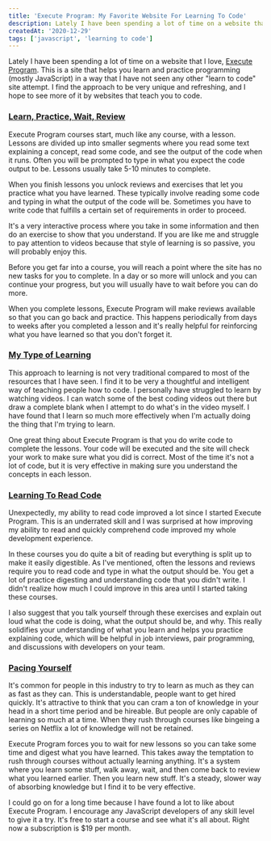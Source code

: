 ```yaml
---
title: 'Execute Program: My Favorite Website For Learning To Code'
description: Lately I have been spending a lot of time on a website that I love, Execute Program. This is a site that helps you learn and practice programming (mostly JavaScript) in a way that I have not seen any other "learn to code" site attempt. I find the approach to be very unique and refreshing, and I hope to see more of it by websites that teach you to code.
createdAt: '2020-12-29'
tags: ['javascript', 'learning to code']
---
```


Lately I have been spending a lot of time on a website that I love, <a href="http://www.executeprogram.com" target="_blank" rel="noreferrer">Execute Program</a>. This is a site that helps you learn and practice programming (mostly JavaScript) in a way that I have not seen any other "learn to code" site attempt. I find the approach to be very unique and refreshing, and I hope to see more of it by websites that teach you to code.

### <a href="#learn-practice-wait-review" id="learn-practice-wait-review">Learn, Practice, Wait, Review</a>

Execute Program courses start, much like any course, with a lesson. Lessons are divided up into smaller segments where you read some text explaining a concept, read some code, and see the output of the code when it runs. Often you will be prompted to type in what you expect the code output to be. Lessons usually take 5-10 minutes to complete.

When you finish lessons you unlock reviews and exercises that let you practice what you have learned. These typically involve reading some code and typing in what the output of the code will be. Sometimes you have to write code that fulfills a certain set of requirements in order to proceed.

It's a very interactive process where you take in some information and then do an exercise to show that you understand. If you are like me and struggle to pay attention to videos because that style of learning is so passive, you will probably enjoy this.

Before you get far into a course, you will reach a point where the site has no new tasks for you to complete. In a day or so more will unlock and you can continue your progress, but you will usually have to wait before you can do more.

When you complete lessons, Execute Program will make reviews available so that you can go back and practice. This happens periodically from days to weeks after you completed a lesson and it's really helpful for reinforcing what you have learned so that you don't forget it.

### <a href="#my-type-of-learning?" id="my-type-of-learning?">My Type of Learning</a>

This approach to learning is not very traditional compared to most of the resources that I have seen. I find it to be very a thoughtful and intelligent way of teaching people how to code. I personally have struggled to learn by watching videos. I can watch some of the best coding videos out there but draw a complete blank when I attempt to do what's in the video myself. I have found that I learn so much more effectively when I'm actually doing the thing that I'm trying to learn.

One great thing about Execute Program is that you do write code to complete the lessons. Your code will be executed and the site will check your work to make sure what you did is correct. Most of the time it's not a lot of code, but it is very effective in making sure you understand the concepts in each lesson.

### <a href="#learning-to-read-code?" id="learning-to-read-code?">Learning To Read Code</a>

Unexpectedly, my ability to read code improved a lot since I started Execute Program. This is an underrated skill and I was surprised at how improving my ability to read and quickly comprehend code improved my whole development experience.

In these courses you do quite a bit of reading but everything is split up to make it easily digestible. As I've mentioned, often the lessons and reviews require you to read code and type in what the output should be. You get a lot of practice digesting and understanding code that you didn't write. I didn't realize how much I could improve in this area until I started taking these courses.

I also suggest that you talk yourself through these exercises and explain out loud what the code is doing, what the output should be, and why. This really solidifies your understanding of what you learn and helps you practice explaining code, which will be helpful in job interviews, pair programming, and discussions with developers on your team.

### <a href="#pacing-yourself" id="pacing-yourself">Pacing Yourself</a>

It's common for people in this industry to try to learn as much as they can as fast as they can. This is understandable, people want to get hired quickly. It's attractive to think that you can cram a ton of knowledge in your head in a short time period and be hireable. But people are only capable of learning so much at a time. When they rush through courses like bingeing a series on Netflix a lot of knowledge will not be retained.

Execute Program forces you to wait for new lessons so you can take some time and digest what you have learned. This takes away the temptation to rush through courses without actually learning anything. It's a system where you learn some stuff, walk away, wait, and then come back to review what you learned earlier. Then you learn new stuff. It's a steady, slower way of absorbing knowledge but I find it to be very effective.

<!-- prettier-ignore -->
I could go on for a long time because I have found a lot to like about Execute Program. I encourage any JavaScript developers of any skill level to give it a try. It's free to start a course and see what it's all about. Right now a subscription is $19 per month.
